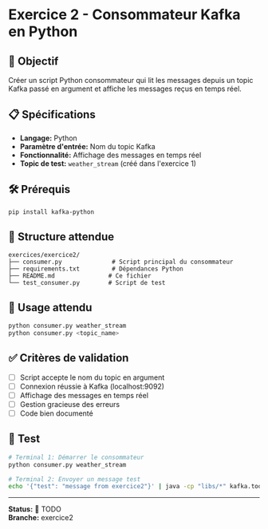 # Exercice 2 - Consommateur Kafka en Python

## 🎯 Objectif
Créer un script Python consommateur qui lit les messages depuis un topic Kafka passé en argument et affiche les messages reçus en temps réel.

## 📋 Spécifications
- **Langage:** Python
- **Paramètre d'entrée:** Nom du topic Kafka
- **Fonctionnalité:** Affichage des messages en temps réel
- **Topic de test:** `weather_stream` (créé dans l'exercice 1)

## 🛠️ Prérequis
```bash
pip install kafka-python
```

## 📁 Structure attendue
```
exercices/exercice2/
├── consumer.py              # Script principal du consommateur
├── requirements.txt         # Dépendances Python
├── README.md               # Ce fichier
└── test_consumer.py        # Script de test
```

## 🚀 Usage attendu
```bash
python consumer.py weather_stream
python consumer.py <topic_name>
```

## ✅ Critères de validation
- [ ] Script accepte le nom du topic en argument
- [ ] Connexion réussie à Kafka (localhost:9092)
- [ ] Affichage des messages en temps réel
- [ ] Gestion gracieuse des erreurs
- [ ] Code bien documenté

## 🧪 Test
```bash
# Terminal 1: Démarrer le consommateur
python consumer.py weather_stream

# Terminal 2: Envoyer un message test
echo '{"test": "message from exercice2"}' | java -cp "libs/*" kafka.tools.ConsoleProducer --topic weather_stream --bootstrap-server localhost:9092
```

---

**Status:** 🔄 TODO  
**Branche:** exercice2